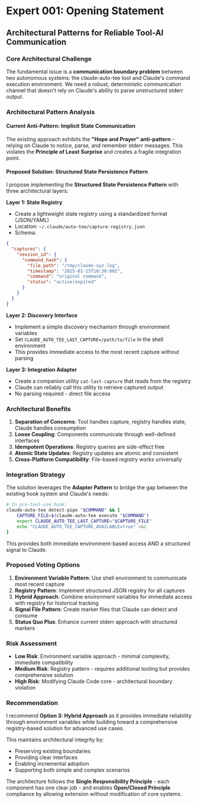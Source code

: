 # Expert 001: Opening Statement
## Architectural Patterns for Reliable Tool-AI Communication

### Core Architectural Challenge

The fundamental issue is a **communication boundary problem** between two autonomous systems: the claude-auto-tee tool and Claude's command execution environment. We need a robust, deterministic communication channel that doesn't rely on Claude's ability to parse unstructured stderr output.

### Architectural Pattern Analysis

#### Current Anti-Pattern: Implicit State Communication
The existing approach exhibits the **"Hope and Prayer" anti-pattern** - relying on Claude to notice, parse, and remember stderr messages. This violates the **Principle of Least Surprise** and creates a fragile integration point.

#### Proposed Solution: Structured State Persistence Pattern

I propose implementing the **Structured State Persistence Pattern** with three architectural layers:

**Layer 1: State Registry**
- Create a lightweight state registry using a standardized format (JSON/YAML)
- Location: `~/.claude/auto-tee/capture-registry.json`
- Schema:
```json
{
  "captures": {
    "session_id": {
      "command_hash": {
        "file_path": "/tmp/claude-xyz.log",
        "timestamp": "2025-01-15T10:30:00Z",
        "command": "original command",
        "status": "active|expired"
      }
    }
  }
}
```

**Layer 2: Discovery Interface**
- Implement a simple discovery mechanism through environment variables
- Set `CLAUDE_AUTO_TEE_LAST_CAPTURE=/path/to/file` in the shell environment
- This provides immediate access to the most recent capture without parsing

**Layer 3: Integration Adapter**
- Create a companion utility `cat-last-capture` that reads from the registry
- Claude can reliably call this utility to retrieve captured output
- No parsing required - direct file access

### Architectural Benefits

1. **Separation of Concerns**: Tool handles capture, registry handles state, Claude handles consumption
2. **Loose Coupling**: Components communicate through well-defined interfaces
3. **Idempotent Operations**: Registry queries are side-effect free
4. **Atomic State Updates**: Registry updates are atomic and consistent
5. **Cross-Platform Compatibility**: File-based registry works universally

### Integration Strategy

The solution leverages the **Adapter Pattern** to bridge the gap between the existing hook system and Claude's needs:

```bash
# In pre-tool-use hook:
claude-auto-tee detect-pipe "$COMMAND" && {
    CAPTURE_FILE=$(claude-auto-tee execute "$COMMAND")
    export CLAUDE_AUTO_TEE_LAST_CAPTURE="$CAPTURE_FILE"
    echo "CLAUDE_AUTO_TEE_CAPTURE_AVAILABLE=true" >&2
}
```

This provides both immediate environment-based access AND a structured signal to Claude.

### Proposed Voting Options

1. **Environment Variable Pattern**: Use shell environment to communicate most recent capture
2. **Registry Pattern**: Implement structured JSON registry for all captures
3. **Hybrid Approach**: Combine environment variables for immediate access with registry for historical tracking
4. **Signal File Pattern**: Create marker files that Claude can detect and consume
5. **Status Quo Plus**: Enhance current stderr approach with structured markers

### Risk Assessment

- **Low Risk**: Environment variable approach - minimal complexity, immediate compatibility
- **Medium Risk**: Registry pattern - requires additional tooling but provides comprehensive solution
- **High Risk**: Modifying Claude Code core - architectural boundary violation

### Recommendation

I recommend **Option 3: Hybrid Approach** as it provides immediate reliability through environment variables while building toward a comprehensive registry-based solution for advanced use cases.

This maintains architectural integrity by:
- Preserving existing boundaries
- Providing clear interfaces
- Enabling incremental adoption
- Supporting both simple and complex scenarios

The architecture follows the **Single Responsibility Principle** - each component has one clear job - and enables **Open/Closed Principle** compliance by allowing extension without modification of core systems.